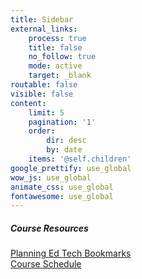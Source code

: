 ```yaml
---
title: Sidebar
external_links:
    process: true
    title: false
    no_follow: true
    mode: active
    target: _blank
routable: false
visible: false
content:
    limit: 5
    pagination: '1'
    order:
        dir: desc
        by: date
    items: '@self.children'
google_prettify: use_global
wow_js: use_global
animate_css: use_global
fontawesome: use_global
---
```


##### Course Resources
[Planning Ed Tech Bookmarks](https://www.diigo.com/user/markbullen/planning_ed_tech)  
[Course Schedule](/grav-skeleton-course-hub-site/admin/pages/course-schedule)

  



